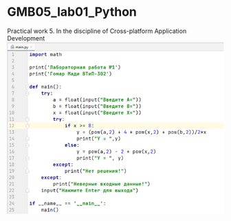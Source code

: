 # GMB05_lab01_Python
Practical work 5. In the discipline of Cross-platform Application Development
![Screenshot](screenshot.png)
